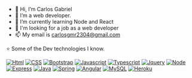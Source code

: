 - 👋 Hi, I’m Carlos Gabriel
- 👀 I’m a web developer.
- 🌱 I’m currently learning Node and React
- 💞️ I'm looking for a job as a web developer
- 📫 My email is carlosgmr2304@gmail.com

⭐️ Some of the Dev technologies I know.

 [![Html](https://img.shields.io/badge/HTML5-E34F26?style=for-the-badge&logo=html5&logoColor=white)](https://developer.mozilla.org/pt-BR/docs/Web/HTML)
 [![CSS](https://img.shields.io/badge/CSS3-1572B6?style=for-the-badge&logo=css3&logoColor=white)](https://developer.mozilla.org/pt-BR/docs/Web/CSS)
 [![Bootstrap](	https://img.shields.io/badge/Bootstrap-563D7C?style=for-the-badge&logo=bootstrap&logoColor=white)](https://getbootstrap.com/) 
 [![Javascript](https://img.shields.io/badge/JavaScript-F7DF1E?style=for-the-badge&logo=javascript&logoColor=black)](https://www.javascript.com/)
 [![Typescript](https://img.shields.io/badge/TypeScript-007ACC?style=for-the-badge&logo=typescript&logoColor=white)](https://www.typescriptlang.org/)
  [![Jquery](https://img.shields.io/badge/jQuery-0769AD?style=for-the-badge&logo=jquery&logoColor=white)](https://jquery.com/)
[![Node](https://img.shields.io/badge/Node.js-43853D?style=for-the-badge&logo=node.js&logoColor=white)](https://nodejs.org/en/)
[![Express](https://img.shields.io/badge/Express.js-404D59?style=for-the-badge)](https://expressjs.com/)
 [![Java](https://img.shields.io/badge/Java-ED8B00?style=for-the-badge&logo=java&logoColor=white)](https://www.java.com/)
 [![Spring](https://img.shields.io/badge/Spring-6DB33F?style=for-the-badge&logo=spring&logoColor=white)](https://spring.io/projects/spring-boot)
 [![Angular](https://img.shields.io/badge/Angular-DD0031?style=for-the-badge&logo=angular&logoColor=white)](https://angular.io/)
 [![MySQL](https://img.shields.io/badge/MySQL-00000F?style=for-the-badge&logo=mysql&logoColor=white)](https://www.mysql.com/)
 [![Heroku](https://img.shields.io/badge/Heroku-430098?style=for-the-badge&logo=heroku&logoColor=white)](heroku.com)


